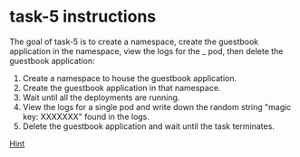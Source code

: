 # task-5 instructions

The goal of task-5 is to create a namespace, create the guestbook application in the namespace, view the logs for the _ pod, then delete the guestbook application:

1. Create a namespace to house the guestbook application.
2. Create the guestbook application in that namespace.
3. Wait until all the deployments are running.
4. View the logs for a single pod and write down the random string "magic key: XXXXXXX" found in the logs.
5. Delete the guestbook application and wait until the task terminates.

[Hint](https://github.com/ux-studies/summer-2021/blob/main/studies/study-0/tasks/hints/task-5-hint.md)
